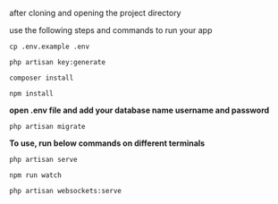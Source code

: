 after cloning and  opening the project directory

use the following steps and commands to run your app

`cp .env.example .env`

`php artisan key:generate`

`composer install`

`npm install`

**open .env file and add your database name username and password**

`php artisan migrate`

**To use, run below commands on different terminals**

`php artisan serve`

`npm run watch`

`php artisan websockets:serve`


